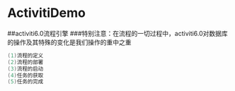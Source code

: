 # ActivitiDemo
##activiti6.0流程引擎
###特别注意：在流程的一切过程中，activiti6.0对数据库的操作及其特殊的变化是我们操作的重中之重
```Java
(1)流程的定义
(2)流程的部署
(3)流程的启动
(4)任务的获取
(5)任务的完成
```
